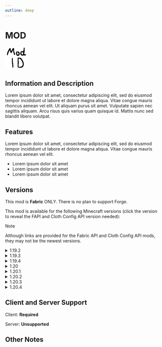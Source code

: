 ```yaml
---
outline: deep
---
```


<div id="mod-header">

# MOD

<img src="./_assets/icon.png" width='75px' height='75px' draggable="false" class="mod-icon" />

</div>

## Information and Description

Lorem ipsum dolor sit amet, consectetur adipiscing elit, sed do eiusmod tempor incididunt ut labore et dolore magna aliqua. Vitae congue mauris rhoncus aenean vel elit. Ut aliquam purus sit amet. Vulputate sapien nec sagittis aliquam. Arcu risus quis varius quam quisque id. Mattis nunc sed blandit libero volutpat.

## Features

Lorem ipsum dolor sit amet, consectetur adipiscing elit, sed do eiusmod tempor incididunt ut labore et dolore magna aliqua. Vitae congue mauris rhoncus aenean vel elit.

- Lorem ipsum dolor sit amet
- Lorem ipsum dolor sit amet
- Lorem ipsum dolor sit amet

## Versions

This mod is **Fabric** ONLY.  There is no plan to support Forge.

This mod is available for the following Minecraft versions (click the version to reveal the FAPI and Cloth Config API version needed):

> [!NOTE]
> Although links are provided for the Fabric API and Cloth Config API mods, they may not be the newest versions.

<details>
<summary>1.19.2</summary>
  
- Fabric API version: <a href="https://modrinth.com/mod/fabric-api/version/0.77.0+1.19.2" target="_blank"> 0.77.0+1.19.2 </a>

- Cloth Config API version: <a href="https://modrinth.com/mod/cloth-config/version/8.3.115+fabric" target="_blank"> 8.3.115 </a>

</details>

<details>
<summary>1.19.3</summary>
  
- Fabric API version: <a href="https://modrinth.com/mod/fabric-api/version/0.76.1+1.19.3" target="_blank"> 0.76.1+1.19.3 </a>

- Cloth Config API version: <a href="https://modrinth.com/mod/cloth-config/version/9.1.104+fabric" target="_blank"> 9.1.104 </a>

</details>

<details>
<summary>1.19.4</summary>
  
- Fabric API version: <a href="https://modrinth.com/mod/fabric-api/version/0.87.2+1.19.4" target="_blank"> 0.87.2+1.19.4 </a>

- Cloth Config API version: <a href="https://modrinth.com/mod/cloth-config/version/10.1.117+fabric" target="_blank"> 10.1.117 </a>

</details>

<details>
<summary>1.20</summary>

- Fabric API version: <a href="https://modrinth.com/mod/fabric-api/version/0.83.0+1.20" target="_blank"> 0.83.0+1.20 </a>

- Cloth Config API version: <a href="https://modrinth.com/mod/cloth-config/version/11.1.118+fabric" target="_blank"> 11.1.118 </a>

</details>

<details>
<summary>1.20.1</summary>

- Fabric API version: <a href="https://modrinth.com/mod/fabric-api/version/0.91.0+1.20.1" target="_blank"> 0.91.0+1.20.1 </a>

- Cloth Config API version: <a href="https://modrinth.com/mod/cloth-config/version/11.1.118+fabric" target="_blank"> 11.1.118 </a>

</details>

<details>
<summary>1.20.2</summary>

- Fabric API version: <a href="https://modrinth.com/mod/fabric-api/version/0.91.6+1.20.2" target="_blank"> 0.91.2+1.20.2 </a>

- Cloth Config API version: <a href="https://modrinth.com/mod/cloth-config/version/12.0.119+fabric" target="_blank"> 12.0.119 </a>

</details>

<details>
<summary>1.20.3</summary>

- Fabric API version: <a href="https://modrinth.com/mod/fabric-api/version/0.91.1+1.20.3" target="_blank"> 0.91.1+1.20.3 </a>

- Cloth Config API version: <a href="https://modrinth.com/mod/cloth-config/version/13.0.121+fabric" target="_blank"> 13.0.121 </a>

</details>

<details>
<summary>1.20.4</summary>

- Fabric API version: <a href="https://modrinth.com/mod/fabric-api/versions?g=1.20.4&c=release" target="_blank"> 0.95.3+1.20.4 </a>

- Cloth Config API version: <a href="https://modrinth.com/mod/cloth-config/version/13.0.121+fabric" target="_blank"> 13.0.121 </a>

</details>

## Client and Server Support

Client: **Required**

Server: **Unsupported**

## Other Notes  